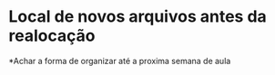 # Local de novos arquivos antes da realocação

*Achar a forma de organizar até a proxima semana de aula 
